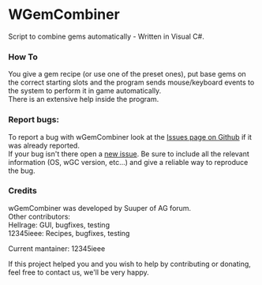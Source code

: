 WGemCombiner
========

Script to combine gems automatically - Written in Visual C#.


### How To

You give a gem recipe (or use one of the preset ones), put base gems on the correct starting slots
and the program sends mouse/keyboard events to the system to perform it in game automatically.  
There is an extensive help inside the program.


### Report bugs:

To report a bug with wGemCombiner look at the
[Issues page on Github](https://github.com/gemforce-team/wGemCombiner/issues) if it was already reported.  
If your bug isn't there open a [new issue](https://github.com/gemforce-team/wGemCombiner/issues/new).
Be sure to include all the relevant information (OS, wGC version, etc...) and give a reliable way to reproduce the bug.


### Credits

wGemCombiner was developed by Suuper of AG forum.  
Other contributors:  
Hellrage: GUI, bugfixes, testing  
12345ieee: Recipes, bugfixes, testing

Current mantainer: 12345ieee

If this project helped you and you wish to help by contributing or donating, feel free to contact us, we'll be very happy.

